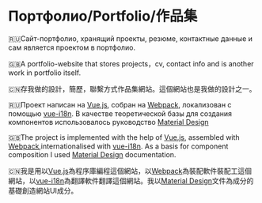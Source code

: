 # Портфолио/Portfolio/作品集

🇷🇺Сайт-портфолио, хранящий проекты, резюме, контактные данные и сам является проектом в портфолио.  

🇬🇧A portfolio-website that stores projects，cv, contact info and is another work in portfolio itself.  

🇨🇳存我做的設計，簡歷，聯繫方式作品集網站。這個網站也是我做的設計之一。  

🇷🇺Проект написан на [Vue.js](https://github.com/vuejs/vue), собран на [Webpack](https://github.com/webpack/webpack), локализован с помощью [vue-i18n](https://github.com/kazupon/vue-i18n). 
В качестве теоретической базы для создания компонентов использовалось руководство [Material Design](https://material.io/design/)  

🇬🇧The project is implemented with the help of [Vue.js](https://github.com/vuejs/vue), assembled with [Webpack](https://github.com/webpack/webpack),internationalised with [vue-i18n](https://github.com/kazupon/vue-i18n). As a basis for component composition I used [Material Design](https://material.io/design/) documentation.  

🇨🇳我是用以[Vue.js](https://github.com/vuejs/vue)為程序庫編程這個網站，以[Webpack](https://github.com/webpack/webpack)為裝配軟件裝配工這個網站，以[vue-i18n](https://github.com/kazupon/vue-i18n)為翻譯軟件翻譯這個網站。我以[Material Design](https://material.io/design/)文件為成分的基礎創造網站UI成分。

